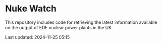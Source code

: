 # Nuke Watch

This repository includes code for retrieving the latest information available on the output of EDF nuclear power plants in the UK.

Last updated: 2024-11-25 05:15
